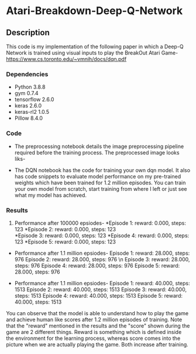 # Atari-Breakdown-Deep-Q-Network

## Description

This code is my implementation of the following paper in which a Deep-Q Network is trained using visual inputs to play the BreakOut Atari Game- 
https://www.cs.toronto.edu/~vmnih/docs/dqn.pdf

### Dependencies

* Python 3.8.8
* gym  0.7.4
* tensorflow 2.6.0
* keras 2.6.0
* keras-rl2 1.0.5
* Pillow 8.4.0

### Code

* The preprocessing notebook details the image preprocessing pipeline required before the training process. The preprocessed image looks liks-


* The DQN notebook has the code for training your own dqn model. It also has code snippets to evaluate model performance on my pre-trained weights which have been trained
for 1.2 million episodes. You can train your own model from scratch, start training from where I left or just see what my model has achieved.

### Results

1) Performance after 100000 epsiodes-
*Episode 1: reward: 0.000, steps: 123 
*Episode 2: reward: 0.000, steps: 123  
*Episode 3: reward: 0.000, steps: 123 
*Episode 4: reward: 0.000, steps: 123 
*Episode 5: reward: 0.000, steps: 123 

* Performance after 1.1 million epsiodes-
Episode 1: reward: 28.000, steps: 976 
Episode 2: reward: 28.000, steps: 976 \n
Episode 3: reward: 28.000, steps: 976
Episode 4: reward: 28.000, steps: 976
Episode 5: reward: 28.000, steps: 976

* Performance after 1.1 million epsiodes-
Episode 1: reward: 40.000, steps: 1513
Episode 2: reward: 40.000, steps: 1513
Episode 3: reward: 40.000, steps: 1513
Episode 4: reward: 40.000, steps: 1513
Episode 5: reward: 40.000, steps: 1513


You can observe that the model is able to understand how to play the game and achieve human like scores after 1.2 million episodes of training. 
Note that the "reward" mentioned in the results and the "score" shown during the game are 2 different things. Reward is something which is defined inside the environment
for the learning process, whereas score comes into the picture when we are actually playing the game. Both increase after training.
